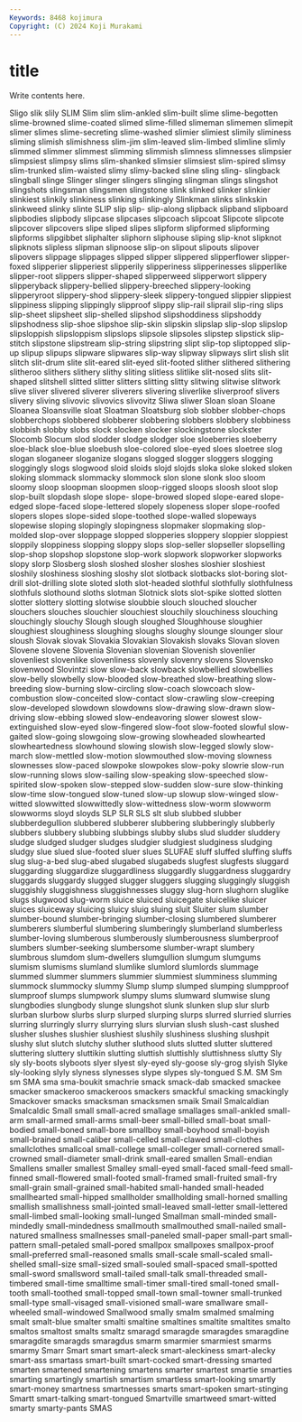 ```yaml
---
Keywords: 8468 kojimura
Copyright: (C) 2024 Koji Murakami
---
```


# title

Write contents here.



Sligo
slik slily SLIM Slim slim slim-ankled slim-built slime slime-begotten slime-browned
slime-coated slimed slime-filled slimeman slimemen slimepit slimer slimes slime-secreting slime-washed
slimier slimiest slimily sliminess sliming slimish slimishness slim-jim slim-leaved slim-limbed
slimline slimly slimmed slimmer slimmest slimming slimmish slimness slimnesses slimpsier
slimpsiest slimpsy slims slim-shanked slimsier slimsiest slim-spired slimsy slim-trunked slim-waisted
slimy slimy-backed sline sling sling- slingback slingball slinge Slinger slinger
slingers slinging slingman slings slingshot slingshots slingsman slingsmen slingstone slink
slinked slinker slinkier slinkiest slinkily slinkiness slinking slinkingly Slinkman slinks
slinkskin slinkweed slinky slinte SLIP slip slip- slip-along slipback slipband
slipboard slipbodies slipbody slipcase slipcases slipcoach slipcoat Slipcote slipcote slipcover
slipcovers slipe sliped slipes slipform slipformed slipforming slipforms slipgibbet sliphalter
sliphorn sliphouse sliping slip-knot slipknot slipknots slipless slipman slipnoose slip-on
slipout slipouts slipover slipovers slippage slippages slipped slipper slippered slipperflower
slipper-foxed slipperier slipperiest slipperily slipperiness slipperinesses slipperlike slipper-root slippers slipper-shaped
slipperweed slipperwort slippery slipperyback slippery-bellied slippery-breeched slippery-looking slipperyroot slippery-shod slippery-sleek
slippery-tongued slippier slippiest slippiness slipping slippingly slipproof slippy slip-rail sliprail
slip-ring slips slip-sheet slipsheet slip-shelled slipshod slipshoddiness slipshoddy slipshodness slip-shoe
slipshoe slip-skin slipskin slipslap slip-slop slipslop slipsloppish slipsloppism slipslops slipsole
slipsoles slipstep slipstick slip-stitch slipstone slipstream slip-string slipstring slipt slip-top
sliptopped slip-up slipup slipups slipware slipwares slip-way slipway slipways slirt
slish slit slitch slit-drum slite slit-eared slit-eyed slit-footed slither slithered
slithering slitheroo slithers slithery slithy sliting slitless slitlike slit-nosed slits
slit-shaped slitshell slitted slitter slitters slitting slitty slitwing slitwise slitwork
slive sliver slivered sliverer sliverers slivering sliverlike sliverproof slivers slivery
sliving slivovic slivovics slivovitz Sliwa sliwer Sloan sloan Sloane Sloanea
Sloansville sloat Sloatman Sloatsburg slob slobber slobber-chops slobberchops slobbered slobberer
slobbering slobbers slobbery slobbiness slobbish slobby slobs slock slocken slocker
slockingstone slockster Slocomb Slocum slod slodder slodge slodger sloe sloeberries
sloeberry sloe-black sloe-blue sloebush sloe-colored sloe-eyed sloes sloetree slog slogan
sloganeer sloganize slogans slogged slogger sloggers slogging sloggingly slogs slogwood
sloid sloids slojd slojds sloka sloke sloked sloken sloking slommack
slommacky slommock slon slone slonk sloo sloom sloomy sloop sloopman
sloopmen sloop-rigged sloops sloosh sloot slop slop-built slopdash slope slope-
slope-browed sloped slope-eared slope-edged slope-faced slope-lettered slopely slopeness sloper slope-roofed
slopers slopes slope-sided slope-toothed slope-walled slopeways slopewise sloping slopingly slopingness
slopmaker slopmaking slop-molded slop-over sloppage slopped slopperies sloppery sloppier sloppiest
sloppily sloppiness slopping sloppy slops slop-seller slopseller slopselling slop-shop slopshop
slopstone slop-work slopwork slopworker slopworks slopy slorp Slosberg slosh sloshed
slosher sloshes sloshier sloshiest sloshily sloshiness sloshing sloshy slot slotback
slotbacks slot-boring slot-drill slot-drilling slote sloted sloth slot-headed slothful slothfully
slothfulness slothfuls slothound sloths slotman Slotnick slots slot-spike slotted slotten
slotter slottery slotting slotwise sloubbie slouch slouched sloucher slouchers slouches
slouchier slouchiest slouchily slouchiness slouching slouchingly slouchy Slough slough sloughed
Sloughhouse sloughier sloughiest sloughiness sloughing sloughs sloughy slounge slounger slour
sloush Slovak slovak Slovakia Slovakian Slovakish slovaks Slovan sloven Slovene
slovene Slovenia Slovenian slovenian Slovenish slovenlier slovenliest slovenlike slovenliness slovenly
slovenry slovens Slovensko slovenwood Slovintzi slow slow-back slowback slowbellied slowbellies
slow-belly slowbelly slow-blooded slow-breathed slow-breathing slow-breeding slow-burning slow-circling slow-coach slowcoach
slow-combustion slow-conceited slow-contact slow-crawling slow-creeping slow-developed slowdown slowdowns slow-drawing slow-drawn
slow-driving slow-ebbing slowed slow-endeavoring slower slowest slow-extinguished slow-eyed slow-fingered slow-foot
slow-footed slowful slow-gaited slow-going slowgoing slow-growing slowheaded slowhearted slowheartedness slowhound
slowing slowish slow-legged slowly slow-march slow-mettled slow-motion slowmouthed slow-moving slowness
slownesses slow-paced slowpoke slowpokes slow-poky slowrie slow-run slow-running slows slow-sailing
slow-speaking slow-speeched slow-spirited slow-spoken slow-stepped slow-sudden slow-sure slow-thinking slow-time slow-tongued
slow-tuned slow-up slowup slow-winged slow-witted slowwitted slowwittedly slow-wittedness slow-worm slowworm
slowworms sloyd sloyds SLP SLR SLS slt slub slubbed slubber
slubberdegullion slubbered slubberer slubbering slubberingly slubberly slubbers slubbery slubbing slubbings
slubby slubs slud sludder sluddery sludge sludged sludger sludges sludgier
sludgiest sludginess sludging sludgy slue slued slue-footed sluer slues SLUFAE
sluff sluffed sluffing sluffs slug slug-a-bed slug-abed slugabed slugabeds slugfest
slugfests sluggard sluggarding sluggardize sluggardliness sluggardly sluggardness sluggardry sluggards sluggardy
slugged slugger sluggers slugging sluggingly sluggish sluggishly sluggishness sluggishnesses sluggy
slug-horn slughorn sluglike slugs slugwood slug-worm sluice sluiced sluicegate sluicelike
sluicer sluices sluiceway sluicing sluicy sluig sluing sluit Sluiter slum
slumber slumber-bound slumber-bringing slumber-closing slumbered slumberer slumberers slumberful slumbering slumberingly
slumberland slumberless slumber-loving slumberous slumberously slumberousness slumberproof slumbers slumber-seeking slumbersome
slumber-wrapt slumbery slumbrous slumdom slum-dwellers slumgullion slumgum slumgums slumism slumisms
slumland slumlike slumlord slumlords slummage slummed slummer slummers slummier slummiest
slumminess slumming slummock slummocky slummy Slump slump slumped slumping slumpproof
slumproof slumps slumpwork slumpy slums slumward slumwise slung slungbodies slungbody
slunge slungshot slunk slunken slup slur slurb slurban slurbow slurbs
slurp slurped slurping slurps slurred slurried slurries slurring slurringly slurry
slurrying slurs slurvian slush slush-cast slushed slusher slushes slushier slushiest
slushily slushiness slushing slushpit slushy slut slutch slutchy sluther sluthood
sluts slutted slutter sluttered sluttering sluttery sluttikin slutting sluttish sluttishly
sluttishness slutty Sly sly sly-boots slyboots slyer slyest sly-eyed sly-goose
sly-grog slyish Slyke sly-looking slyly slyness slynesses slype slypes sly-tongued
S.M. SM Sm sm SMA sma sma-boukit smachrie smack smack-dab
smacked smackee smacker smackeroo smackeroos smackers smackful smacking smackingly Smackover
smacks smacksman smacksmen smaik Smail Smalcaldian Smalcaldic Small small small-acred
smallage smallages small-ankled small-arm small-armed small-arms small-beer small-billed small-boat small-bodied
small-boned small-bore smallboy small-boyhood small-boyish small-brained small-caliber small-celled small-clawed small-clothes
smallclothes smallcoal small-college small-colleger small-cornered small-crowned small-diameter small-drink small-eared smallen
Small-endian Smallens smaller smallest Smalley small-eyed small-faced small-feed small-finned small-flowered
small-footed small-framed small-fruited small-fry small-grain small-grained small-habited small-handed small-headed smallhearted
small-hipped smallholder smallholding small-horned smalling smallish smallishness small-jointed small-leaved small-letter
small-lettered small-limbed small-looking small-lunged Smallman small-minded small-mindedly small-mindedness smallmouth smallmouthed
small-nailed small-natured smallness smallnesses small-paneled small-paper small-part small-pattern small-petaled small-pored
smallpox smallpoxes smallpox-proof small-preferred small-reasoned smalls small-scale small-scaled small-shelled small-size
small-sized small-souled small-spaced small-spotted small-sword smallsword small-tailed small-talk small-threaded small-timbered
small-time smalltime small-timer small-tired small-toned small-tooth small-toothed small-topped small-town small-towner
small-trunked small-type small-visaged small-visioned small-ware smallware small-wheeled small-windowed Smallwood smally
smalm smalmed smalming smalt smalt-blue smalter smalti smaltine smaltines smaltite
smaltites smalto smaltos smaltost smalts smaltz smaragd smaragde smaragdes smaragdine
smaragdite smaragds smaragdus smarm smarmier smarmiest smarms smarmy Smarr Smart
smart smart-aleck smart-aleckiness smart-alecky smart-ass smartass smart-built smart-cocked smart-dressing smarted
smarten smartened smartening smartens smarter smartest smartie smarties smarting smartingly
smartish smartism smartless smart-looking smartly smart-money smartness smartnesses smarts smart-spoken
smart-stinging Smartt smart-talking smart-tongued Smartville smartweed smart-witted smarty smarty-pants SMAS
